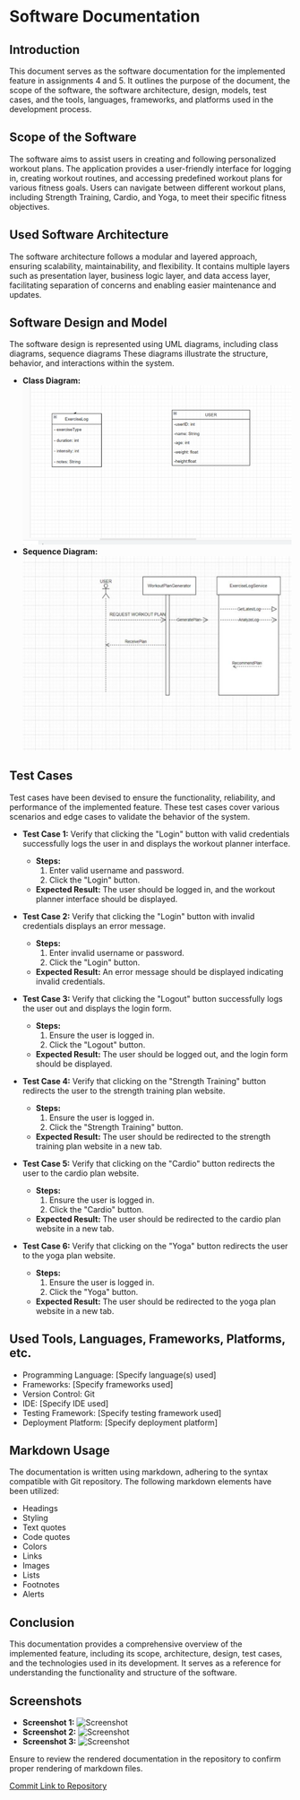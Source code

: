 # Software Documentation

## Introduction

This document serves as the software documentation for the implemented feature in assignments 4 and 5. It outlines the purpose of the document, the scope of the software, the software architecture, design, models, test cases, and the tools, languages, frameworks, and platforms used in the development process.

## Scope of the Software

The software aims to assist users in creating and following 
personalized workout plans. The application provides a user-friendly interface for logging 
in, creating workout routines, and accessing predefined workout plans for various fitness 
goals. Users can navigate between different workout plans, including Strength Training, 
Cardio, and Yoga, to meet their specific fitness objectives.

## Used Software Architecture

The software architecture follows a modular and layered approach, ensuring scalability, maintainability, and flexibility. It contains multiple layers such as presentation layer, business logic layer, and data access layer, facilitating separation of concerns and enabling easier maintenance and updates.

## Software Design and Model

The software design is represented using UML diagrams, including class diagrams, sequence diagrams These diagrams illustrate the structure, behavior, and interactions within the system.

- **Class Diagram:** ![Class Diagram](https://github.com/NatyLegesse/HEALTH-AND-FITNESS-TRACKER/blob/main/Screenshot%202024-02-10%20204440.png)
- **Sequence Diagram:** ![Sequence Diagram](https://github.com/NatyLegesse/HEALTH-AND-FITNESS-TRACKER/blob/main/Screenshot%202024-02-10%20204539.png)


## Test Cases

Test cases have been devised to ensure the functionality, reliability, and performance of the implemented feature. These test cases cover various scenarios and edge cases to validate the behavior of the system.

- **Test Case 1:** Verify that clicking the "Login" button with valid credentials successfully logs the user in and displays the workout planner interface.
  - **Steps:**
    1. Enter valid username and password.
    2. Click the "Login" button.
  - **Expected Result:** The user should be logged in, and the workout planner interface should be displayed.

- **Test Case 2:** Verify that clicking the "Login" button with invalid credentials displays an error message.
  - **Steps:**
    1. Enter invalid username or password.
    2. Click the "Login" button.
  - **Expected Result:** An error message should be displayed indicating invalid credentials.

- **Test Case 3:** Verify that clicking the "Logout" button successfully logs the user out and displays the login form.
  - **Steps:**
    1. Ensure the user is logged in.
    2. Click the "Logout" button.
  - **Expected Result:** The user should be logged out, and the login form should be displayed.

- **Test Case 4:** Verify that clicking on the "Strength Training" button redirects the user to the strength training plan website.
  - **Steps:**
    1. Ensure the user is logged in.
    2. Click the "Strength Training" button.
  - **Expected Result:** The user should be redirected to the strength training plan website in a new tab.

- **Test Case 5:** Verify that clicking on the "Cardio" button redirects the user to the cardio plan website.
  - **Steps:**
    1. Ensure the user is logged in.
    2. Click the "Cardio" button.
  - **Expected Result:** The user should be redirected to the cardio plan website in a new tab.

- **Test Case 6:** Verify that clicking on the "Yoga" button redirects the user to the yoga plan website.
  - **Steps:**
    1. Ensure the user is logged in.
    2. Click the "Yoga" button.
  - **Expected Result:** The user should be redirected to the yoga plan website in a new tab.

## Used Tools, Languages, Frameworks, Platforms, etc.

- Programming Language: [Specify language(s) used]
- Frameworks: [Specify frameworks used]
- Version Control: Git
- IDE: [Specify IDE used]
- Testing Framework: [Specify testing framework used]
- Deployment Platform: [Specify deployment platform]

## Markdown Usage

The documentation is written using markdown, adhering to the syntax compatible with Git repository. The following markdown elements have been utilized:

- Headings
- Styling
- Text quotes
- Code quotes
- Colors
- Links
- Images
- Lists
- Footnotes
- Alerts

## Conclusion

This documentation provides a comprehensive overview of the implemented feature, including its scope, architecture, design, test cases, and the technologies used in its development. It serves as a reference for understanding the functionality and structure of the software.

## Screenshots

- **Screenshot 1:** ![Screenshot](link_to_image)
- **Screenshot 2:** ![Screenshot](link_to_image)
- **Screenshot 3:** ![Screenshot](link_to_image)

Ensure to review the rendered documentation in the repository to confirm proper rendering of markdown files.

[Commit Link to Repository](link_to_repository)
